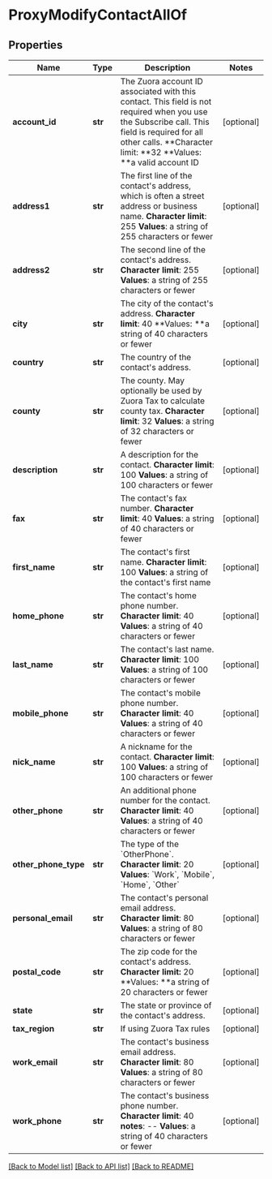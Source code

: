 # ProxyModifyContactAllOf

## Properties
Name | Type | Description | Notes
------------ | ------------- | ------------- | -------------
**account_id** | **str** |  The Zuora account ID associated with this contact. This field is not required when you use the Subscribe call. This field is required for all other calls. **Character limit: **32 **Values: **a valid account ID  | [optional] 
**address1** | **str** |  The first line of the contact&#39;s address, which is often a street address or business name. **Character limit**: 255 **Values**: a string of 255 characters or fewer  | [optional] 
**address2** | **str** |  The second line of the contact&#39;s address. **Character limit**: 255 **Values**: a string of 255 characters or fewer  | [optional] 
**city** | **str** |  The city of the contact&#39;s address. **Character limit**: 40 **Values: **a string of 40 characters or fewer  | [optional] 
**country** | **str** |  The country of the contact&#39;s address.  | [optional] 
**county** | **str** |  The county. May optionally be used by Zuora Tax to calculate county tax. **Character limit**: 32 **Values**: a string of 32 characters or fewer  | [optional] 
**description** | **str** |  A description for the contact. **Character limit**: 100 **Values**: a string of 100 characters or fewer  | [optional] 
**fax** | **str** |  The contact&#39;s fax number. **Character limit**: 40 **Values**: a string of 40 characters or fewer  | [optional] 
**first_name** | **str** |  The contact&#39;s first name. **Character limit**: 100 **Values**: a string of the contact&#39;s first name  | [optional] 
**home_phone** | **str** |  The contact&#39;s home phone number. **Character limit**: 40 **Values**: a string of 40 characters or fewer  | [optional] 
**last_name** | **str** |  The contact&#39;s last name. **Character limit**: 100 **Values**: a string of 100 characters or fewer  | [optional] 
**mobile_phone** | **str** |  The contact&#39;s mobile phone number. **Character limit**: 40 **Values**: a string of 40 characters or fewer  | [optional] 
**nick_name** | **str** |  A nickname for the contact. **Character limit**: 100 **Values**: a string of 100 characters or fewer  | [optional] 
**other_phone** | **str** |  An additional phone number for the contact. **Character limit**: 40 **Values**: a string of 40 characters or fewer  | [optional] 
**other_phone_type** | **str** | The type of the &#x60;OtherPhone&#x60;. **Character limit**: 20 **Values**: &#x60;Work&#x60;, &#x60;Mobile&#x60;, &#x60;Home&#x60;, &#x60;Other&#x60;  | [optional] 
**personal_email** | **str** |  The contact&#39;s personal email address. **Character limit**: 80 **Values**: a string of 80 characters or fewer  | [optional] 
**postal_code** | **str** |  The zip code for the contact&#39;s address. **Character limit:** 20 **Values: **a string of 20 characters or fewer  | [optional] 
**state** | **str** |  The state or province of the contact&#39;s address.  | [optional] 
**tax_region** | **str** | If using Zuora Tax rules  | [optional] 
**work_email** | **str** |  The contact&#39;s business email address. **Character limit**: 80 **Values**: a string of 80 characters or fewer  | [optional] 
**work_phone** | **str** |  The contact&#39;s business phone number. **Character limit**: 40 **notes**: -- **Values**: a string of 40 characters or fewer  | [optional] 

[[Back to Model list]](../README.md#documentation-for-models) [[Back to API list]](../README.md#documentation-for-api-endpoints) [[Back to README]](../README.md)



